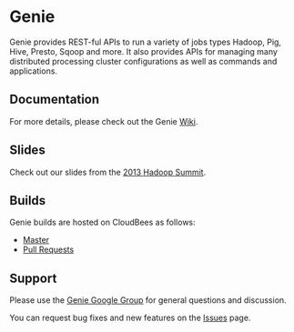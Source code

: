 Genie
=====

Genie provides REST-ful APIs to run a variety of jobs types Hadoop, Pig, Hive, Presto, Sqoop and more. It also
provides APIs for managing many distributed processing cluster configurations as well as commands and applications.

Documentation
-------------

For more details, please check out the Genie [Wiki](https://github.com/Netflix/genie/wiki).

Slides
------

Check out our slides from the [2013 Hadoop Summit](http://www.slideshare.net/krishflix/genie-hadoop-platform-as-a-service-at-netflix).

Builds
------

Genie builds are hosted on CloudBees as follows:

* [Master](https://netflixoss.ci.cloudbees.com/job/genie-master/)
* [Pull Requests](https://netflixoss.ci.cloudbees.com/job/genie-pull-requests/)

Support
-------

Please use the [Genie Google Group](https://groups.google.com/d/forum/genie-hadoop) for
general questions and discussion.

You can request bug fixes and new features on the 
[Issues](https://github.com/Netflix/genie/issues) page.




